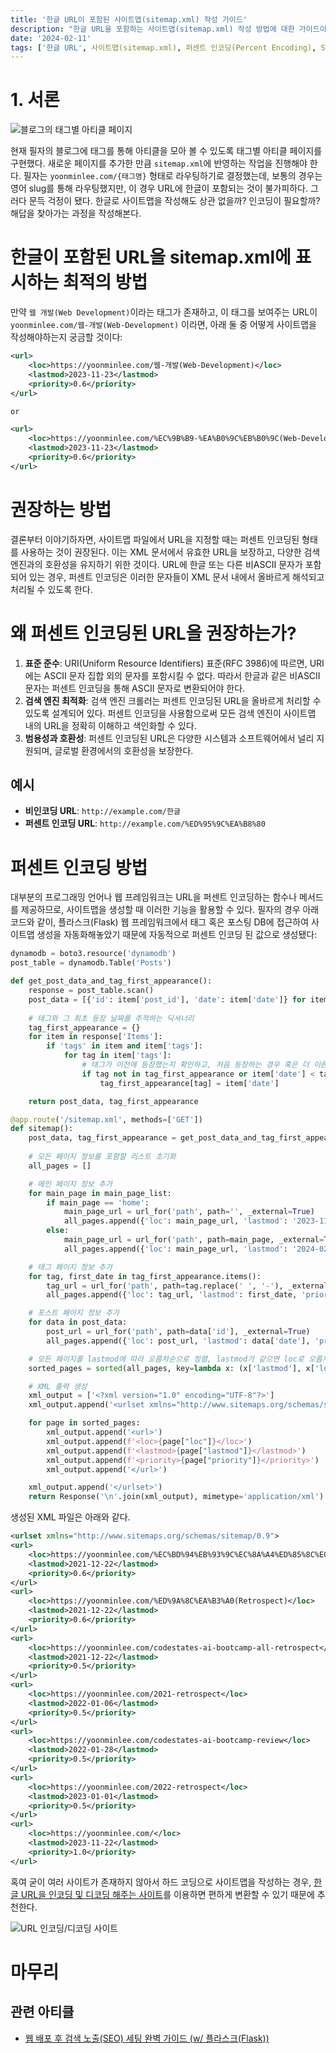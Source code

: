 ```yaml
---
title: '한글 URL이 포함된 사이트맵(sitemap.xml) 작성 가이드'
description: "한글 URL을 포함하는 사이트맵(sitemap.xml) 작성 방법에 대한 가이드이다. 퍼센트 인코딩의 중요성, 표준 준수 방법, 검색 엔진 최적화(SEO) 팁을 포함하여, 웹 개발자와 웹사이트 소유주가 글로벌 및 로컬 검색 엔진에서의 가시성을 높일 수 있도록 도와준다."
date: '2024-02-11'
tags: ['한글 URL', 사이트맵(sitemap.xml), 퍼센트 인코딩(Percent Encoding), SEO(검색 엔진 최적화), 플라스크(Flask)]
---
```

# 1. 서론

![블로그의 태그별 아티클 페이지](https://yoonminlee-blog-image.s3.ap-northeast-2.amazonaws.com/guide-creating-sitemap-korean-urls-1.png)

현재 필자의 블로그에 태그를 통해 아티클을 모아 볼 수 있도록 태그별 아티클 페이지를 구현했다. 새로운 페이지를 추가한 만큼 `sitemap.xml`에 반영하는 작업을 진행해야 한다. 필자는 `yoonminlee.com/{태그명}` 형태로 라우팅하기로 결정했는데, 보통의 경우는 영어 slug를 통해 라우팅했지만, 이 경우 URL에 한글이 포함되는 것이 불가피하다. 그러다 문득 걱정이 됐다. 한글로 사이트맵을 작성해도 상관 없을까? 인코딩이 필요할까? 해답을 찾아가는 과정을 작성해본다.

# 한글이 포함된 URL을 sitemap.xml에 표시하는 최적의 방법

만약 `웹 개발(Web Development)`이라는 태그가 존재하고, 이 태그를 보여주는 URL이 `yoonminlee.com/웹-개발(Web-Development)` 이라면, 아래 둘 중 어떻게 사이트맵을 작성해야하는지 궁금할 것이다:

```xml
<url>
    <loc>https://yoonminlee.com/웹-개발(Web-Development)</loc>
    <lastmod>2023-11-23</lastmod>
    <priority>0.6</priority>
</url>

or

<url>
    <loc>https://yoonminlee.com/%EC%9B%B9-%EA%B0%9C%EB%B0%9C(Web-Development)</loc>
    <lastmod>2023-11-23</lastmod>
    <priority>0.6</priority>
</url>
```

# 권장하는 방법

결론부터 이야기하자면, 사이트맵 파일에서 URL을 지정할 때는 퍼센트 인코딩된 형태를 사용하는 것이 권장된다. 이는 XML 문서에서 유효한 URL을 보장하고, 다양한 검색 엔진과의 호환성을 유지하기 위한 것이다. URL에 한글 또는 다른 비ASCII 문자가 포함되어 있는 경우, 퍼센트 인코딩은 이러한 문자들이 XML 문서 내에서 올바르게 해석되고 처리될 수 있도록 한다.

# 왜 퍼센트 인코딩된 URL을 권장하는가?

1. **표준 준수**: URI(Uniform Resource Identifiers) 표준(RFC 3986)에 따르면, URI에는 ASCII 문자 집합 외의 문자를 포함시킬 수 없다. 따라서 한글과 같은 비ASCII 문자는 퍼센트 인코딩을 통해 ASCII 문자로 변환되어야 한다.
2. **검색 엔진 최적화**: 검색 엔진 크롤러는 퍼센트 인코딩된 URL을 올바르게 처리할 수 있도록 설계되어 있다. 퍼센트 인코딩을 사용함으로써 모든 검색 엔진이 사이트맵 내의 URL을 정확히 이해하고 색인화할 수 있다.
3. **범용성과 호환성**: 퍼센트 인코딩된 URL은 다양한 시스템과 소프트웨어에서 널리 지원되며, 글로벌 환경에서의 호환성을 보장한다.

## 예시

- **비인코딩 URL**: `http://example.com/한글`
- **퍼센트 인코딩 URL**: `http://example.com/%ED%95%9C%EA%B8%80`

# 퍼센트 인코딩 방법

대부분의 프로그래밍 언어나 웹 프레임워크는 URL을 퍼센트 인코딩하는 함수나 메서드를 제공하므로, 사이트맵을 생성할 때 이러한 기능을 활용할 수 있다. 필자의 경우 아래 코드와 같이, 플라스크(Flask) 웹 프레임워크에서 태그 혹은 포스팅 DB에 접근하여 사이트맵 생성을 자동화해놓았기 때문에 자동적으로 퍼센트 인코딩 된 값으로 생성됐다:

```py
dynamodb = boto3.resource('dynamodb')
post_table = dynamodb.Table('Posts')

def get_post_data_and_tag_first_appearance():
    response = post_table.scan()
    post_data = [{'id': item['post_id'], 'date': item['date']} for item in response['Items']]
    
    # 태그와 그 최초 등장 날짜를 추적하는 딕셔너리
    tag_first_appearance = {}
    for item in response['Items']:
        if 'tags' in item and item['tags']:
            for tag in item['tags']:
                # 태그가 이전에 등장했는지 확인하고, 처음 등장하는 경우 혹은 더 이른 날짜가 있는 경우 업데이트
                if tag not in tag_first_appearance or item['date'] < tag_first_appearance[tag]:
                    tag_first_appearance[tag] = item['date']

    return post_data, tag_first_appearance

@app.route('/sitemap.xml', methods=['GET'])
def sitemap():
    post_data, tag_first_appearance = get_post_data_and_tag_first_appearance()
    
    # 모든 페이지 정보를 포함할 리스트 초기화
    all_pages = []

    # 메인 페이지 정보 추가
    for main_page in main_page_list:
        if main_page == 'home':
            main_page_url = url_for('path', path='', _external=True)
            all_pages.append({'loc': main_page_url, 'lastmod': '2023-11-22', 'priority': '1.0'})
        else:
            main_page_url = url_for('path', path=main_page, _external=True)
            all_pages.append({'loc': main_page_url, 'lastmod': '2024-02-06', 'priority': '0.8'})

    # 태그 페이지 정보 추가
    for tag, first_date in tag_first_appearance.items():
        tag_url = url_for('path', path=tag.replace(' ', '-'), _external=True)
        all_pages.append({'loc': tag_url, 'lastmod': first_date, 'priority': '0.6'})

    # 포스트 페이지 정보 추가
    for data in post_data:
        post_url = url_for('path', path=data['id'], _external=True)
        all_pages.append({'loc': post_url, 'lastmod': data['date'], 'priority': '0.5'})

    # 모든 페이지를 lastmod에 따라 오름차순으로 정렬, lastmod가 같으면 loc로 오름차순 정렬
    sorted_pages = sorted(all_pages, key=lambda x: (x['lastmod'], x['loc']))

    # XML 출력 생성
    xml_output = ['<?xml version="1.0" encoding="UTF-8"?>']
    xml_output.append('<urlset xmlns="http://www.sitemaps.org/schemas/sitemap/0.9">')

    for page in sorted_pages:
        xml_output.append('<url>')
        xml_output.append(f'<loc>{page["loc"]}</loc>')
        xml_output.append(f'<lastmod>{page["lastmod"]}</lastmod>')
        xml_output.append(f'<priority>{page["priority"]}</priority>')
        xml_output.append('</url>')

    xml_output.append('</urlset>')
    return Response('\n'.join(xml_output), mimetype='application/xml')
```

생성된 XML 파일은 아래와 같다.

```xml
<urlset xmlns="http://www.sitemaps.org/schemas/sitemap/0.9">
<url>
    <loc>https://yoonminlee.com/%EC%BD%94%EB%93%9C%EC%8A%A4%ED%85%8C%EC%9D%B4%EC%B8%A0(Codestates)-AI-%EB%B6%80%ED%8A%B8%EC%BA%A0%ED%94%84(Bootcamp)</loc>
    <lastmod>2021-12-22</lastmod>
    <priority>0.6</priority>
</url>
<url>
    <loc>https://yoonminlee.com/%ED%9A%8C%EA%B3%A0(Retrospect)</loc>
    <lastmod>2021-12-22</lastmod>
    <priority>0.6</priority>
</url>
<url>
    <loc>https://yoonminlee.com/codestates-ai-bootcamp-all-retrospect</loc>
    <lastmod>2021-12-22</lastmod>
    <priority>0.5</priority>
</url>
<url>
    <loc>https://yoonminlee.com/2021-retrospect</loc>
    <lastmod>2022-01-06</lastmod>
    <priority>0.5</priority>
</url>
<url>
    <loc>https://yoonminlee.com/codestates-ai-bootcamp-review</loc>
    <lastmod>2022-01-28</lastmod>
    <priority>0.5</priority>
</url>
<url>
    <loc>https://yoonminlee.com/2022-retrospect</loc>
    <lastmod>2023-01-01</lastmod>
    <priority>0.5</priority>
</url>
<url>
    <loc>https://yoonminlee.com/</loc>
    <lastmod>2023-11-22</lastmod>
    <priority>1.0</priority>
</url>
```


혹여 굳이 여러 사이트가 존재하지 않아서 하드 코딩으로 사이트맵을 작성하는 경우, [한글 URL을 인코딩 및 디코딩 해주는 사이트](http://www.hipenpal.com/tool/url-encode-and-decode-in-korean.php)를 이용하면 편하게 변환할 수 있기 때문에 추천한다.

![URL 인코딩/디코딩 사이트](https://yoonminlee-blog-image.s3.ap-northeast-2.amazonaws.com/guide-creating-sitemap-korean-urls-2.png)

# 마무리

## 관련 아티클

- [웹 배포 후 검색 노출(SEO) 세팅 완벽 가이드 (w/ 플라스크(Flask))](https://yoonminlee.com/web-deployment-seo-guide#4-sitemapxml)